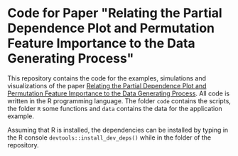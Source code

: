 # Code for Paper "Relating the Partial Dependence Plot and Permutation Feature Importance to the Data Generating Process"

This repository contains the code for the examples, simulations and visualizations of the paper [Relating the Partial Dependence Plot and Permutation Feature Importance to the Data Generating Process](https://arxiv.org/abs/2109.01433).
All code is written in the R programming language.
The folder `code` contains the scripts, the folder `R` some functions and `data` contains the data for the application example.

Assuming that R is installed, the dependencies can be installed by typing in the R console `devtools::install_dev_deps()` while in the folder of the repository.
